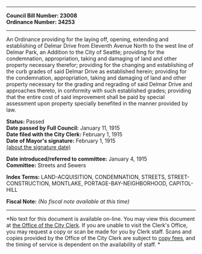 * * * * *  
  
**Council Bill Number: [](#h0)[](#h2)23008**   
**Ordinance Number: 34253**  
  
* * * * *  
  
An Ordinance providing for the laying off, opening, extending and establishing of Delmar Drive from Eleventh Avenue North to the west line of Delmar Park, an Addition to the City of Seattle; providing for the condemnation, appropriation, taking and damaging of land and other property necessary therefor; providing for the changing and establishing of the curb grades of said Delmar Drive as established herein; providing for the condemnation, appropriation, taking and damaging of land and other property necessary for the grading and regrading of said Delmar Drive and approaches thereto, in conformity with such established grades; providing that the entire cost of said improvement shall be paid by special assessment upon property specially benefited in the manner provided by law.  
  
**Status:** Passed   
**Date passed by Full Council:** January 11, 1915   
**Date filed with the City Clerk:** February 1, 1915   
**Date of Mayor's signature:** February 1, 1915   
[(about the signature date)](/~public/approvaldate.htm)   
  
  
**Date introduced/referred to committee:** January 4, 1915   
**Committee:** Streets and Sewers   
  
**Index Terms:** LAND-ACQUISITION, CONDEMNATION, STREETS, STREET-CONSTRUCTION, MONTLAKE, PORTAGE-BAY-NEIGHBORHOOD, CAPITOL-HILL  
  
**Fiscal Note:** *(No fiscal note available at this time)*  
  
* * * * *  
  
*No text for this document is available on-line. You may view this document at [the Office of the City Clerk](http://www.seattle.gov/leg/clerk/contactUs.htm). If you are unable to visit the Clerk's Office, you may request a copy or scan be made for you by Clerk staff. Scans and copies provided by the Office of the City Clerk are subject to [copy fees](http://clerk.seattle.gov/~public/clerkfees.htm), and the timing of service is dependent on the availability of staff. *  
  
  
